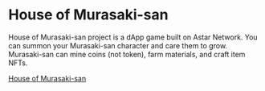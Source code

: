 # House of Murasaki-san

House of Murasaki-san project is a dApp game built on Astar Network. You can summon your Murasaki-san character and care them to grow. Murasaki-san can mine coins (not token), farm materials, and craft item NFTs.

[House of Murasaki-san](https://murasaki-san.com/)

